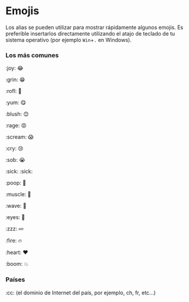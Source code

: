 # Emojis

Los alias se pueden utilizar para mostrar rápidamente algunos emojis. Es preferible insertarlos directamente utilizando el atajo de teclado de tu sistema operativo (por ejemplo `Win`+`.` en Windows).

### Los más comunes

:joy​: :joy:

:grin​: :grin:

:rofl​: :rofl:

:yum​: :yum:

:blush​: :blush:

:rage​: :rage:

:scream​: :scream:

:cry​: :cry:

:sob​: :sob:

:sick​: :sick:

:poop​: :poop:

:muscle​: :muscle:

:wave​: :wave:

:eyes​: :eyes:

:zzz​: :zzz:

:fire​: :fire:

:heart​: :heart:

:boom​: :boom:

### Países

:cc​: (el dominio de Internet del país, por ejemplo, ch, fr, etc...)